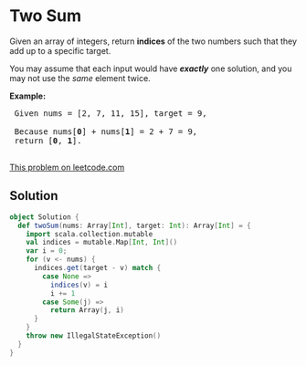 # Two Sum

<p>Given an array of integers, return <strong>indices</strong> of the two numbers such that they add up to a specific target.</p>
 
 <p>You may assume that each input would have <strong><em>exactly</em></strong> one solution, and you may not use the <em>same</em> element twice.</p>
 
 <p><strong>Example:</strong></p>
 
 <pre>
 Given nums = [2, 7, 11, 15], target = 9,
 
 Because nums[<strong>0</strong>] + nums[<strong>1</strong>] = 2 + 7 = 9,
 return [<strong>0</strong>, <strong>1</strong>].
 </pre>


[This problem on leetcode.com](https://leetcode.com/problems/two-sum/)

## Solution

```scala
object Solution {
  def twoSum(nums: Array[Int], target: Int): Array[Int] = {
    import scala.collection.mutable
    val indices = mutable.Map[Int, Int]()
    var i = 0;
    for (v <- nums) {
      indices.get(target - v) match {
        case None =>
          indices(v) = i
          i += 1
        case Some(j) =>
          return Array(j, i)
      }
    }
    throw new IllegalStateException()
  }
}
```
